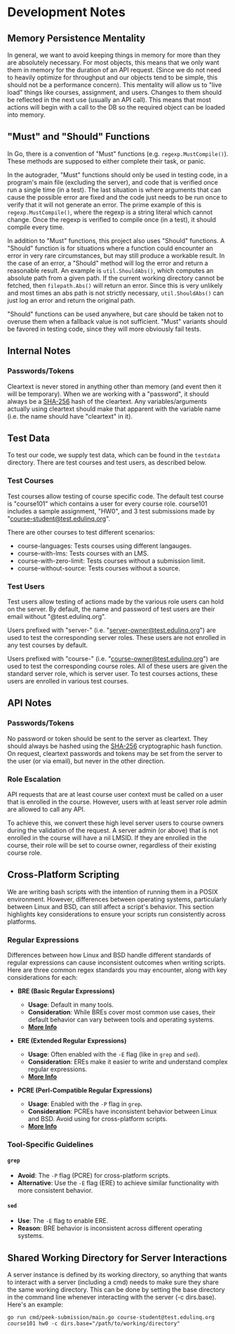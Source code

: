 # Development Notes

## Memory Persistence Mentality

In general, we want to avoid keeping things in memory for more than they are absolutely necessary.
For most objects, this means that we only want them in memory for the duration of an API request.
(Since we do not need to heavily optimize for throughput and our objects tend to be simple,
this should not be a performance concern).
This mentality will allow us to "live load" things like courses, assignment, and users.
Changes to them should be reflected in the next use (usually an API call).
This means that most actions will begin with a call to the DB so the required object can be loaded into memory.

## "Must" and "Should" Functions

In Go, there is a convention of "Must" functions (e.g. `regexp.MustCompile()`).
These methods are supposed to either complete their task, or panic.

In the autograder, "Must" functions should only be used in testing code,
in a program's main file (excluding the server),
and code that is verified once run a single time (in a test).
The last situation is where arguments that can cause the possible error are fixed
and the code just needs to be run once to verify that it will not generate an error.
The prime example of this is `regexp.MustCompile()`, where the regexp is a string literal which cannot change.
Once the regexp is verified to compile once (in a test), it should compile every time.

In addition to "Must" functions, this project also uses "Should" functions.
A "Should" function is for situations where a function could encounter an error in very rare circumstances,
but may still produce a workable result.
In the case of an error, a "Should" method will log the error and return a reasonable result.
An example is `util.ShouldAbs()`, which computes an absolute path from a given path.
If the current working directory cannot be fetched, then `filepath.Abs()` will  return an error.
Since this is very unlikely and most times an abs path is not strictly necessary,
`util.ShouldAbs()` can just log an error and return the original path.

"Should" functions can be used anywhere,
but care should be taken not to overuse them when a fallback value is not sufficient.
"Must" variants should be favored in testing code, since they will more obviously fail tests.

## Internal Notes

### Passwords/Tokens

Cleartext is never stored in anything other than memory (and event then it will be temporary).
When we are working with a "password", it should always be a [SHA-256](https://en.wikipedia.org/wiki/SHA-2) hash of the cleartext.
Any variables/arguments actually using cleartext should make that apparent with the variable name (i.e. the name should have "cleartext" in it).

## Test Data

To test our code, we supply test data, which can be found in the `testdata` directory. There are test courses and test users, as described below.

### Test Courses

Test courses allow testing of course specific code. The default test course is "course101" which contains a user for every course role.
course101 includes a sample assignment, "HW0", and 3 test submissions made by "course-student@test.edulinq.org".

There are other courses to test different scenarios:
- course-languages: Tests courses using different langauges.
- course-with-lms: Tests courses with an LMS.
- course-with-zero-limit: Tests courses without a submission limit.
- course-without-source: Tests courses without a source.

### Test Users

Test users allow testing of actions made by the various role users can hold on the server.
By default, the name and password of test users are their email without "@test.edulinq.org".

Users prefixed with "server-" (i.e. "server-owner@test.edulinq.org") are used to test the corresponding server roles.
These users are not enrolled in any test courses by default.

Users prefixed with "course-" (i.e. "course-owner@test.edulinq.org") are used to test the corresponding course roles.
All of these users are given the standard server role, which is server user.
To test courses actions, these users are enrolled in various test courses.

## API Notes

### Passwords/Tokens

No password or token should be sent to the server as cleartext.
They should always be hashed using the [SHA-256](https://en.wikipedia.org/wiki/SHA-2) cryptographic hash function.
On request, cleartext passwords and tokens may be set from the server to the user (or via email),
but never in the other direction.

### Role Escalation

API requests that are at least course user context must be called on a user that is enrolled in the course.
However, users with at least server role admin are allowed to call any API.

To achieve this, we convert these high level server users to course owners during the validation of the request.
A server admin (or above) that is not enrolled in the course will have a nil LMSID.
If they are enrolled in the course, their role will be set to course owner, regardless of their existing course role.

## Cross-Platform Scripting

We are writing bash scripts with the intention of running them in a POSIX environment.
However, differences between operating systems, particularly between Linux and BSD,
can still affect a script's behavior.
This section highlights key considerations to ensure your scripts run consistently across platforms.

### Regular Expressions

Differences between how Linux and BSD handle different standards of regular expressions can cause inconsistent outcomes when writing scripts.
Here are three common regex standards you may encounter, along with key considerations for each:

- **BRE (Basic Regular Expressions)**
  - **Usage**: Default in many tools.
  - **Consideration**: While BREs cover most common use cases, their default behavior can vary between tools and operating systems.
  - **[More Info](https://en.wikipedia.org/wiki/Regular_expression#IEEE_POSIX_Standard)**

- **ERE (Extended Regular Expressions)**
  - **Usage**: Often enabled with the `-E` flag (like in `grep` and `sed`).
  - **Consideration**: EREs make it easier to write and understand complex regular expressions.
  - **[More Info](https://en.wikipedia.org/wiki/Regular_expression#IEEE_POSIX_Standard)**

- **PCRE (Perl-Compatible Regular Expressions)**
  - **Usage**: Enabled with the `-P` flag in `grep`.
  - **Consideration**: PCREs have inconsistent behavior between Linux and BSD. Avoid using for cross-platform scripts.
  - **[More Info](https://en.wikipedia.org/wiki/Perl_Compatible_Regular_Expressions)**

### Tool-Specific Guidelines

#### `grep`
- **Avoid**: The `-P` flag (PCRE) for cross-platform scripts.
- **Alternative**: Use the `-E` flag (ERE) to achieve similar functionality with more consistent behavior.

#### `sed`
- **Use**: The `-E` flag to enable ERE.
- **Reason**: BRE behavior is inconsistent across different operating systems.

## Shared Working Directory for Server Interactions

A server instance is defined by its working directory,
so anything that wants to interact with a server (including a cmd) needs to make sure they share the same working directory.
This can be done by setting the base directory in the command line whenever interacting with the server (-c dirs.base). Here's an example:
```
go run cmd/peek-submission/main.go course-student@test.edulinq.org course101 hw0 -c dirs.base="/path/to/working/directory"
```

